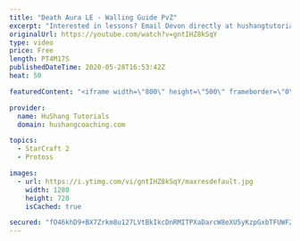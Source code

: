 ```yaml
---
title: "Death Aura LE - Walling Guide PvZ"
excerpt: "Interested in lessons? Email Devon directly at hushangtutorials@outlook.com ------------------------------------------------------------------------------------------------------- Want to support HuShang Tutorials directly? Patreon is a website where you can contribute a monthly donation that will help"
originalUrl: https://youtube.com/watch?v=gntIHZ8kSqY
type: video
price: Free
length: PT4M17S
publishedDateTime: 2020-05-28T16:53:42Z
heat: 50

featuredContent: "<iframe width=\"800\" height=\"500\" frameborder=\"0\" src=\"https://www.youtube.com/embed/gntIHZ8kSqY\" allow=\"accelerometer; autoplay; encrypted-media; gyroscope; picture-in-picture\" allowfullscreen></iframe>"

provider:
  name: HuShang Tutorials
  domain: hushangcoaching.com

topics:
  - StarCraft 2
  - Protoss

images:
  - url: https://i.ytimg.com/vi/gntIHZ8kSqY/maxresdefault.jpg
    width: 1280
    height: 720
    isCached: true

secured: "fO46khD9+BX7Zrkm8u127LVtBkIkcDnRMITPXaDarcW8eXU5yKzpGxbTFUWFZlxPtixux+N0PN4EjU00PDrt9w7QRtyyKANkwzpUw574QlGiT8ahWMXGNpCF1NXV6u2ervI95UcWVimzzoFuiIPciD8M/TC5/EY9y4A1iqnslk11B3r1eWcgJi1ijrponu+FAc853gB+QIRXX8sqQwZon8ULPfbWlQAVvi4u0u3uOM1FK9Xwrwg8DbQjUDQ0MXe+tY2/nEkYuFOKfgqnHmAwKBeSMNwJsfXrFOc/L2fHKzcr05e+MrCc/S+PH0tmI7frPi5ojwy01PmWWoRNfR/qE3A+mqHq72g3oHudgteHkCRNSeo+8pJ+owe9IDIXCTqeCZ5PwXkEYUB1S8BLzUKyEh72ngp2KJWHq5FaB1cS4XY=;uhZ0lMSSb37rrCsYMnAcNQ=="
---
```


